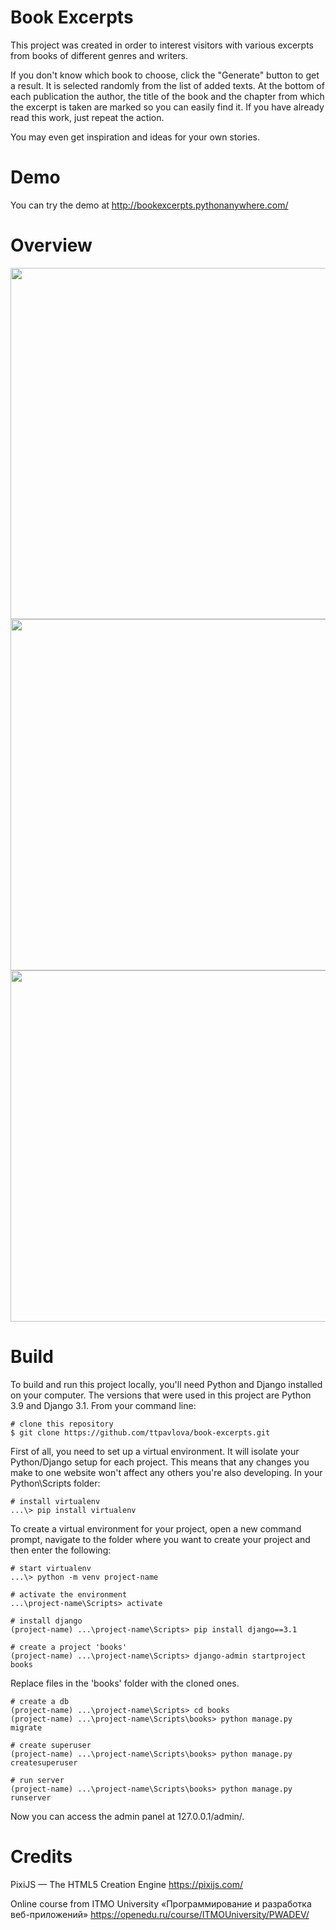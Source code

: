 # Book Excerpts

This project was created in order to interest visitors with various excerpts from books of different genres and writers.

If you don't know which book to choose, click the "Generate" button to get a result. It is selected randomly from the list of added texts.
At the bottom of each publication the author, the title of the book and the chapter from which the excerpt is taken are marked so you can easily find it. If you have already read this work, just repeat the action.

You may even get inspiration and ideas for your own stories.

# Demo

You can try the demo at http://bookexcerpts.pythonanywhere.com/

# Overview
<img src="/gifs/demo-part1.gif" width="1000" height="562"/>
<img src="/gifs/demo-part2.gif" width="1000" height="562"/>
<img src="/gifs/demo-part3.gif" width="1000" height="562"/>

# Build

To build and run this project locally, you'll need Python and Django installed on your computer. The versions that were used in this project are Python 3.9 and Django 3.1.
From your command line:
```
# clone this repository
$ git clone https://github.com/ttpavlova/book-excerpts.git
```

First of all, you need to set up a virtual environment. It will isolate your Python/Django setup for each project. This means that any changes you make to one website won't affect any others you're also developing. In your Python\Scripts folder:
```
# install virtualenv
...\> pip install virtualenv
```
To create a virtual environment for your project, open a new command prompt, navigate to the folder where you want to create your project and then enter the following:
```
# start virtualenv
...\> python -m venv project-name

# activate the environment
...\project-name\Scripts> activate

# install django
(project-name) ...\project-name\Scripts> pip install django==3.1

# create a project 'books'
(project-name) ...\project-name\Scripts> django-admin startproject books
```
Replace files in the 'books' folder with the cloned ones. 
```
# create a db
(project-name) ...\project-name\Scripts> cd books
(project-name) ...\project-name\Scripts\books> python manage.py migrate

# create superuser
(project-name) ...\project-name\Scripts\books> python manage.py createsuperuser

# run server
(project-name) ...\project-name\Scripts\books> python manage.py runserver
```
Now you can access the admin panel at 127.0.0.1/admin/.

# Credits

PixiJS — The HTML5 Creation Engine https://pixijs.com/

Online course from ITMO University «Программирование и разработка веб-приложений» https://openedu.ru/course/ITMOUniversity/PWADEV/
